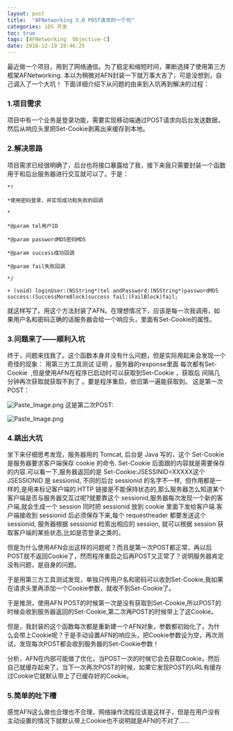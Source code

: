 ```yaml
---
layout: post
title:  "AFNetworking 3.0 POST请求的一个坑"
categories: iOS 开发
toc: true
tags: [AFNetworking  Objective-C]
date: 2016-12-19 20:46:25
---
```


最近做一个项目，用到了网络通信。为了稳定和缩短时间，果断选择了使用第三方框架AFNetworking. 本以为稍微对AFN封装一下就万事大吉了，可是没想到，自己调入了一个大坑！ 下面详细介绍下从问题的由来到入坑再到解决的过程： 

### 1.项目需求
项目中有一个业务是登录功能，需要实现移动端通过POST请求向后台发送数据，然后从响应头里把Set-Cookie剥离出来缓存到本地。

### 2.解决思路
项目需求已经很明确了，后台也将接口暴露给了我，接下来我只需要封装一个函数用于和后台服务器进行交互就可以了。于是：

````
*!

*使用密码登录，并实现成功和失败的回调

*

*@param tel用户ID

*@param passwordMD5密码MD5

*@param success成功回调

*@param fail失败回调

*/

+ (void) loginUser:(NSString*)tel andPassword:(NSString*)passwordMD5 success:(SuccessMoreBlock)success fail:(FailBlock)fail;
````
就这样写了。用这个方法封装了AFN。在理想情况下，应该是每一次我调用，如果用户名和密码正确的话服务器会给一个响应头，里面有Set-Cookie的属性。

### 3.问题来了——顺利入坑
终于，问题来找我了。这个函数本身并没有什么问题，但是实际用起来会发现一个奇怪的现象：
 用第三方工具测试 证明 ，服务器的response里面 每次都有Set-Cookie  ,但是使用AFN在程序已启动时可以获取到Set-Cookie ，获取后 间隔几分钟再次获取就获取不到了 。要是程序重启，依旧第一遍能获取到。
这是第一次POST：

![Paste_Image.png](/images/photo4.png)
这是第二次POST:

![Paste_Image.png](/images/photo5.png)
 
### 4.跳出大坑
坐下来仔细思考发现，服务器用的 Tomcat, 后台是 Java 写的，这个 Set-Cookie 是服务器要求客户端保存 cookie 的命令. Set-Cookie 后面跟的内容就是需要保存的内容.可以看一下,服务器返回的是 Set-Cookie:JSESSINID=XXXXX这个 JSESSIONID 是 sessionid, 不同的后台 sessionid 的名字不一样,  但作用都是一样的,是用来标记客户端的.HTTP 链接是不能保持状态的,那么服务器怎么知道某个客户端是否与服务器交互过呢?就要靠这个 sessionid,服务器每次发现一个新的客户端,就会生成一个 session 同时把 sessionid 放到 cookie 里面下发给客户端.客户端接收到 sessionid 后必须保存下来,每个 requestheader 都要发送这个 sessionid, 服务器根据 sessionid 检索出相应的 session, 就可以根据 session 获取客户端的某些状态,比如是否登录之类的。

但是为什么使用AFN会出这样的问题呢？而且是第一次POST都正常，再以后POST就不返回Cookie了，然而程序重启之后再POST又正常了？说明服务器肯定没有问题，是自身的问题。

于是用第三方工具测试发现，单独只传用户名和密码可以收到Set-Cookie,我如果在请求头里再添加一个Cookie参数，就收不到Set-Cookie了。

于是推测，使用AFN POST的时候第一次是没有获取到Set-Cookie,所以POST的时候会收到服务器返回的Set-Cookie,第二次再POST的时候带上了这Cookie。

但是，我封装的这个函数每次都是重新建一个AFN对象，参数都初始化了，为什么会带上Cookie呢？于是手动设置AFN的响应头，把Cookie参数设为空，再次测试，发现每次POST都会收到服务器的Set-Cookie参数！

分析，AFN在内部可能做了优化，当POST一次的时候它会去获取Cookie，然后自己就缓存起来了，当下一次再次POST的时候，如果它发现POST的URL有缓存过Cookie它就默认带上了已缓存好的Cookie。

### 5.简单的吐下槽
感觉AFN这么做也合理也不合理，网络操作流程应该是这样子，但是在用户没有主动设置的情况下就默认带上Cookie也不说明就是AFN的不对了......













